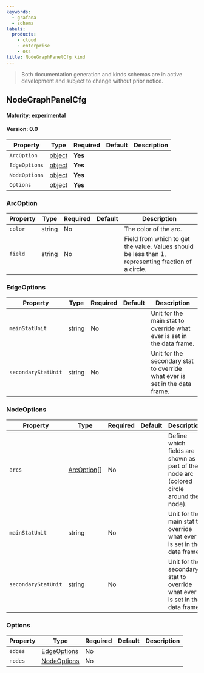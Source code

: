 ```yaml
---
keywords:
  - grafana
  - schema
labels:
  products:
    - cloud
    - enterprise
    - oss
title: NodeGraphPanelCfg kind
---
```


> Both documentation generation and kinds schemas are in active development and subject to change without prior notice.

## NodeGraphPanelCfg

#### Maturity: [experimental](../../../maturity/#experimental)

#### Version: 0.0

| Property      | Type                   | Required | Default | Description |
| ------------- | ---------------------- | -------- | ------- | ----------- |
| `ArcOption`   | [object](#arcoption)   | **Yes**  |         |             |
| `EdgeOptions` | [object](#edgeoptions) | **Yes**  |         |             |
| `NodeOptions` | [object](#nodeoptions) | **Yes**  |         |             |
| `Options`     | [object](#options)     | **Yes**  |         |             |

### ArcOption

| Property | Type   | Required | Default | Description                                                                                         |
| -------- | ------ | -------- | ------- | --------------------------------------------------------------------------------------------------- |
| `color`  | string | No       |         | The color of the arc.                                                                               |
| `field`  | string | No       |         | Field from which to get the value. Values should be less than 1, representing fraction of a circle. |

### EdgeOptions

| Property            | Type   | Required | Default | Description                                                                 |
| ------------------- | ------ | -------- | ------- | --------------------------------------------------------------------------- |
| `mainStatUnit`      | string | No       |         | Unit for the main stat to override what ever is set in the data frame.      |
| `secondaryStatUnit` | string | No       |         | Unit for the secondary stat to override what ever is set in the data frame. |

### NodeOptions

| Property            | Type                      | Required | Default | Description                                                                             |
| ------------------- | ------------------------- | -------- | ------- | --------------------------------------------------------------------------------------- |
| `arcs`              | [ArcOption](#arcoption)[] | No       |         | Define which fields are shown as part of the node arc (colored circle around the node). |
| `mainStatUnit`      | string                    | No       |         | Unit for the main stat to override what ever is set in the data frame.                  |
| `secondaryStatUnit` | string                    | No       |         | Unit for the secondary stat to override what ever is set in the data frame.             |

### Options

| Property | Type                        | Required | Default | Description |
| -------- | --------------------------- | -------- | ------- | ----------- |
| `edges`  | [EdgeOptions](#edgeoptions) | No       |         |             |
| `nodes`  | [NodeOptions](#nodeoptions) | No       |         |             |
